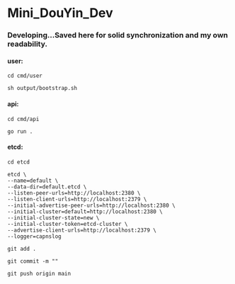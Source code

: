 # Mini_DouYin_Dev
### Developing...Saved here for solid synchronization and my own readability.

#### user:
```shell
cd cmd/user
```
```shell
sh output/bootstrap.sh
```

#### api:
```shell
cd cmd/api
```
```shell
go run .
```

#### etcd:
```shell
cd etcd
```
```shell
etcd \
--name=default \
--data-dir=default.etcd \
--listen-peer-urls=http://localhost:2380 \
--listen-client-urls=http://localhost:2379 \
--initial-advertise-peer-urls=http://localhost:2380 \
--initial-cluster=default=http://localhost:2380 \
--initial-cluster-state=new \
--initial-cluster-token=etcd-cluster \
--advertise-client-urls=http://localhost:2379 \
--logger=capnslog
```

```shell
git add .
```
```shell
git commit -m ""
```
```shell
git push origin main
```

